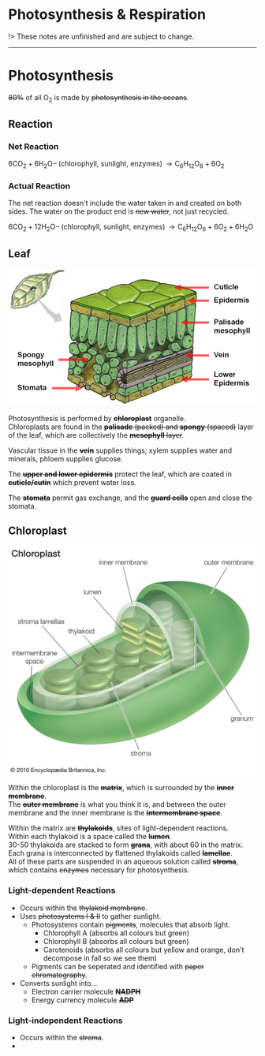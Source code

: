 # Photosynthesis & Respiration

!> These notes are unfinished and are subject to change.

---

# Photosynthesis
~~80%~~ of all $\textrm{O}_2$ is made by ~~photosynthesis in the oceans~~.

## Reaction
### Net Reaction
$6\textrm{CO}_2 + 6\textrm{H}_2\textrm{O} -\!\!(\textrm{chlorophyll, sunlight, enzymes})\!\!\rightarrow \textrm{C}_6\textrm{H}_{12}\textrm{O}_6 + 6\textrm{O}_2$

### Actual Reaction
The net reaction doesn't include the water taken in and created on both sides. The water on the product end is ~~new water~~, not just recycled.

$6\textrm{CO}_2 + 12\textrm{H}_2\textrm{O} -\!\!(\textrm{chlorophyll, sunlight, enzymes})\!\!\rightarrow \textrm{C}_6\textrm{H}_{12}\textrm{O}_6 + 6\textrm{O}_2 + 6\textrm{H}_2\textrm{O}$

## Leaf
![](images/unit2/leaf.png)

Photosynthesis is performed by ~~**chloroplast**~~ organelle.  
Chloroplasts are found in the ~~**palisade** (packed) and **spongy** (spaced)~~ layer of the leaf, which are collectively the ~~**mesophyll** layer~~.

Vascular tissue in the ~~**vein**~~ supplies things; xylem supplies water and minerals, phloem supplies glucose.

The ~~**upper and lower epidermis**~~ protect the leaf, which are coated in ~~**cuticle/cutin**~~ which prevent water loss.

The ~~**stomata**~~ permit gas exchange, and the ~~**guard cells**~~ open and close the stomata. 

## Chloroplast
![](images/unit2/chloroplast.jpg)

Within the chloroplast is the ~~**matrix**~~, which is surrounded by the ~~**inner membrane**~~.  
The ~~**outer membrane**~~ is what you think it is, and between the outer membrane and the inner membrane is the ~~**intermembrane space**~~.

Within the matrix are ~~**thylakoids**~~, sites of light-dependent reactions.  
Within each thylakoid is a space called the ~~**lumen**~~.  
30-50 thylakoids are stacked to form ~~**grana**~~, with about 60 in the matrix.  
Each grana is interconnected by flattened thylakoids called ~~**lamellae**~~.  
All of these parts are suspended in an aqueous solution called ~~**stroma**~~, which contains ~~enzymes~~ necessary for photosynthesis.

### Light-dependent Reactions
* Occurs within the ~~thylakoid membrane~~.  
* Uses ~~photosystems I & II~~ to gather sunlight.
  * Photosystems contain ~~pigments~~, molecules that absorb light.
    * Chlorophyll A (absorbs all colours but green)
    * Chlorophyll B (absorbs all colours but green)
    * Carotenoids (absorbs all colours but yellow and orange, don't decompose in fall so we see them)
  * Pigments can be seperated and identified with ~~paper chromatography~~.
* Converts sunlight into...
  * Electron carrier molecule ~~**NADPH**~~
  * Energy currency molecule ~~**ADP**~~

### Light-independent Reactions
* Occurs within the ~~stroma~~.
* 
